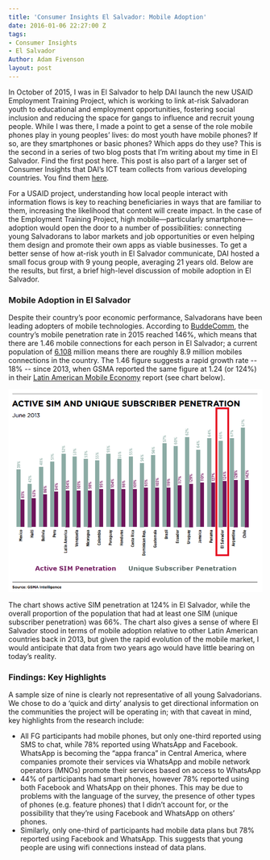 ```yaml
---
title: 'Consumer Insights El Salvador: Mobile Adoption'
date: 2016-01-06 22:27:00 Z
tags:
- Consumer Insights
- El Salvador
Author: Adam Fivenson
layout: post
---
```


In October of 2015, I was in El Salvador to help DAI launch the new USAID Employment Training Project, which is working to link at-risk Salvadoran youth to educational and employment opportunities, fostering social inclusion and reducing the space for gangs to influence and recruit young people. While I was there, I made a point to get a sense of the role mobile phones play in young peoples’ lives: do most youth have mobile phones? If so, are they smartphones or basic phones? Which apps do they use?  This is the second in a series of two blog posts that I’m writing about my time in El Salvador. Find the first post here. This post is also part of a larger set of Consumer Insights that DAI’s ICT team collects from various developing countries. You find them [here](#).

<!--more-->

For a USAID project, understanding how local people interact with information flows is key to reaching beneficiaries in ways that are familiar to them, increasing the likelihood that content will create impact.  In the case of the Employment Training Project, high mobile—particularly smartphone—adoption would open the door to a number of possibilities: connecting young Salvadorans to labor markets and job opportunities or even helping them design and promote their own apps as viable businesses.  To get a better sense of how at-risk youth in El Salvador communicate, DAI hosted a small focus group with 9 young people, averaging 21 years old. Below are the results, but first, a brief high-level discussion of mobile adoption in El Salvador.

### Mobile Adoption in El Salvador

Despite their country’s poor economic performance, Salvadorans have been leading adopters of mobile technologies. According to [BuddeComm](http://www.budde.com.au/Research/El-Salvador-Telecoms-Mobile-Broadband-and-Digital-Media-Statistics-and-Analyses.html), the country’s mobile penetration rate in 2015 reached 146%, which means that there are 1.46 mobile connections for each person in El Salvador; a current population of [6.108](#) million means there are roughly 8.9 million mobiles connections in the country. The 1.46 figure suggests a rapid growth rate -- 18% -- since 2013, when GSMA reported the same figure at 1.24 (or 124%) in their [Latin American Mobile Economy](#) report (see chart below).

![chart.png](/uploads/chart.png)

The chart shows active SIM penetration at 124% in El Salvador, while the overall proportion of the population that had at least one SIM (unique subscriber penetration) was 66%. The chart also gives a sense of where El Salvador stood in terms of mobile adoption relative to other Latin American countries back in 2013, but given the rapid evolution of the mobile market, I would anticipate that data from two years ago would have little bearing on today’s reality.

### Findings: Key Highlights

A sample size of nine is clearly not representative of all young Salvadorians.  We chose to do a ‘quick and dirty’ analysis to get directional information on the communities the project will be operating in; with that caveat in mind, key highlights from the research include:

* All FG participants had mobile phones, but only one-third reported using SMS to chat, while 78% reported using WhatsApp and Facebook. WhatsApp is becoming the “appa franca” in Central America, where companies promote their services via WhatsApp and mobile network operators (MNOs) promote their services based on access to WhatsApp
* 44% of participants had smart phones, however 78% reported using both Facebook and WhatsApp on their phones. This may be due to problems with the language of the survey, the presence of other types of phones (e.g. feature phones) that I didn’t account for, or the possibility that they’re using Facebook and WhatsApp on others’ phones.
* Similarly, only one-third of participants had mobile data plans but 78% reported using Facebook and WhatsApp. This suggests that young people are using wifi connections instead of data plans.

<p><script id="infogram_0_el_salvador_mobile_usage" title="El Salvador Mobile Usage" src="//e.infogr.am/js/embed.js?7Nu" type="text/javascript"></script></p>
